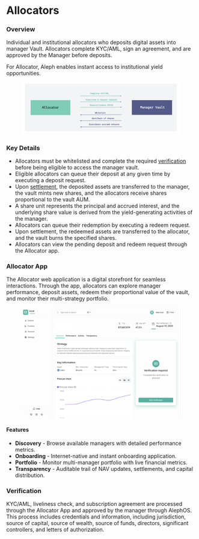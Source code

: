 # Allocators

### Overview

Individual and institutional allocators who deposits digital assets into manager Vault. Allocators complete KYC/AML, sign an agreement, and are approved by the Manager before deposits.

For Allocator, Aleph enables instant access to institutional yield opportunities.

<figure><img src="../../.gitbook/assets/allocators-overview.png" alt=""><figcaption></figcaption></figure>

### Key Details

* Allocators must be whitelisted and complete the required [verification](allocators.md#verification) before being eligible to access the manager vault.
* Eligible allocators can queue their deposit at any given time by executing a deposit request.
* Upon [settlement](../../learn/flows/settlement.md), the deposited assets are transferred to the manager, the vault mints new shares, and the allocators receive shares proportional to the vault AUM.
* A share unit represents the principal and accrued interest, and the underlying share value is derived from the yield-generating activities of the manager.
* Allocators can queue their redemption by executing a redeem request.
* Upon settlement, the redeemed assets are transferred to the allocator, and the vault burns the specified shares.
* Allocators can view the pending deposit and redeem request through the Allocator app.

### Allocator App

The Allocator web application is a digital storefront for seamless interactions. Through the app, allocators can explore manager performance, deposit assets, redeem their proportional value of the vault, and monitor their multi-strategy portfolio.

<figure><img src="../../.gitbook/assets/allocator-process-flow.png" alt="" width="563"><figcaption></figcaption></figure>

#### Features

* **Discovery** - Browse available managers with detailed performance metrics.
* **Onboarding** - Internet-native and instant onboarding application.
* **Portfolio** - Monitor multi-manager portfolio with live financial metrics.
* **Transparency** - Auditable trail of NAV updates, settlements, and capital distribution.

### Verification

KYC/AML, liveliness check, and subscription agreement are processed through the Allocator App and approved by the manager through AlephOS. This process includes credentials and information, including jurisdiction, source of capital, source of wealth, source of funds, directors, significant controllers, and letters of authorization.
